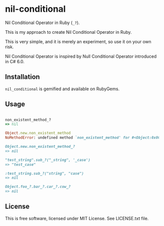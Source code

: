 # nil-conditional

Nil Conditional Operator in Ruby (`_?`).

This is my approach to create Nil Conditional Operator in Ruby. 

This is very simple, and it is merely an experiment, so use it on your own risk.

Nil Conditional Operator is inspired by Null Conditional Operator introduced in C# 6.0.

## Installation

`nil_conditional` is gemified and available on RubyGems.

## Usage

```ruby

non_existent_method_?
=> nil

Object.new.non_existent_method
NoMethodError: undefined method `non_existent_method' for #<Object:0x007f74eec002c8>

Object.new.non_existent_method_?
=> nil

"test_string".sub_?("_string", '_case')
=> "test_case"

:test_string.sub_?("string", "case")
=> nil

Object.foo_?.bar_?.car_?.cow_?
=> nil
```

## License

This is free software, licensed under MIT License. See LICENSE.txt file.
